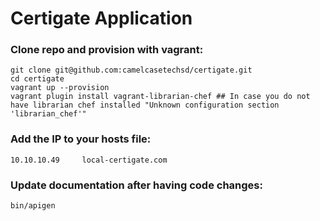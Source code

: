 # Certigate Application

### Clone repo and provision with vagrant:

    git clone git@github.com:camelcasetechsd/certigate.git
    cd certigate
    vagrant up --provision
    vagrant plugin install vagrant-librarian-chef ## In case you do not have librarian chef installed "Unknown configuration section 'librarian_chef'" 

### Add the IP to your hosts file:

    10.10.10.49     local-certigate.com

### Update documentation after having code changes:
    bin/apigen
